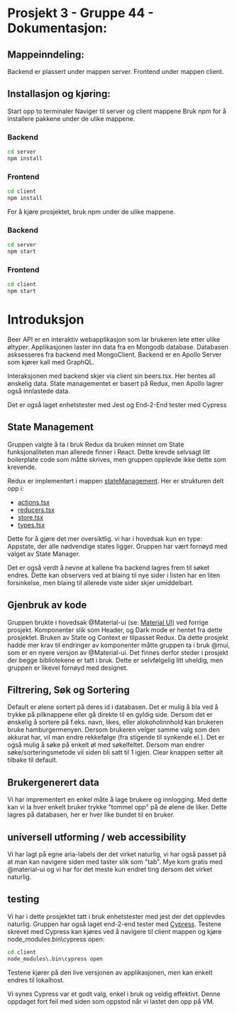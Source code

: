 # Prosjekt 3 - Gruppe 44 - Dokumentasjon:

## Mappeinndeling:
Backend er plassert under mappen server. Frontend under mappen client. 
## Installasjon og kjøring:
Start opp to terminaler
Naviger til server og client mappene
Bruk npm for å installere pakkene under de ulike mappene.
### Backend
```bash
cd server
npm install

```

### Frontend
```bash
cd client
npm install
```

For å kjøre prosjektet, bruk npm under de ulike mappene.

### Backend
```bash
cd server
npm start

```

### Frontend
```bash
cd client
npm start

```

# Introduksjon
Beer API er en interaktiv webapplikasjon som lar brukeren lete etter ulike øltyper. Applikasjonen laster inn data fra en Mongodb database. Databasen asksesseres fra backend med MongoClient. Backend er en Apollo Server som kjører kall med GraphQL. 

Interaksjonen med backend skjer via client sin beers.tsx. Her hentes all ønskelig data. State managementet er basert på Redux, men Apollo lagrer også innlastede data. 

Det er også laget enhetstester med Jest og End-2-End tester med Cypress

## State Management

Gruppen valgte å ta i bruk Redux da bruken minnet om State funksjonaliteten man allerede finner i React. Dette krevde selvsagt litt boilerplate code som måtte skrives, men gruppen opplevde ikke dette som krevende. 

Redux er implementert i mappen [stateManagement](https://gitlab.stud.idi.ntnu.no/it2810-h21/team-44/prosjekt-3/-/tree/master/client/src/stateManagement). Her er strukturen delt opp i:
- [actions.tsx](https://gitlab.stud.idi.ntnu.no/it2810-h21/team-44/prosjekt-3/-/blob/master/client/src/stateManagement/actions.tsx)
- [reducers.tsx](https://gitlab.stud.idi.ntnu.no/it2810-h21/team-44/prosjekt-3/-/blob/master/client/src/stateManagement/reducers.tsx)
- [store.tsx](https://gitlab.stud.idi.ntnu.no/it2810-h21/team-44/prosjekt-3/-/blob/master/client/src/stateManagement/store.tsx)
- [types.tsx](https://gitlab.stud.idi.ntnu.no/it2810-h21/team-44/prosjekt-3/-/blob/master/client/src/stateManagement/types.tsx)

Dette for å gjøre det mer oversiktlig. vi har i hovedsak kun en type: Appstate, der alle nødvendige states ligger. Gruppen har vært fornøyd med valget av State Manager.

Det er også verdt å nevne at kallene fra backend lagres frem til søket endres. Dette kan observers ved at blaing til nye sider i listen har en liten forsinkelse, men blaing til allerede viste sider skjer umiddelbart.

## Gjenbruk av kode

Gruppen brukte i hovedsak @Material-ui (se: [Material UI](https://mui.com/)) ved forrige prosjekt. Komponenter slik som Header, og Dark mode er hentet fra dette prosjektet. Bruken av State og Context er tilpasset Redux. Da dette prosjekt hadde mer krav til endringer av komponenter måtte gruppen ta i bruk @mui, som er en nyere versjon av @Material-ui. Det finnes derfor steder i prosjekt der begge bibliotekene er tatt i bruk. Dette er selvfølgelig litt uheldig, men gruppen er likevel fornøyd med designet. 


## Filtrering, Søk og Sortering

Default er ølene sortert på deres id i databasen. Det er mulig å bla ved å trykke på pilknappene eller gå direkte til en gyldig side. Dersom det er ønskelig å sortere på f.eks. navn, likes, eller alokoholinnhold kan brukeren bruke hamburgermenyen. Dersom brukeren velger samme valg som den akkurat har, vil man endre rekkefølge (fra stigende til synkende el.). Det er også mulig å søke på enkelt øl med søkelfeltet. Dersom man endrer søke/sorteringsmetode vil siden bli satt til 1 igjen. Clear knappen setter alt tilbake til default. 

## Brukergenerert data

Vi har imprementert en enkel måte å lage brukere og innlogging. Med dette kan vi la hver enkelt bruker trykke "tommel opp" på de ølene de liker. Dette lagres på databasen, her er hver like bundet til en bruker.

## universell utforming / web accessibility

Vi har lagt på egne aria-labels der det virket naturlig, vi har også passet på at man kan navigere siden med taster slik som "tab". Mye kom gratis med @material-ui og vi har for det meste kun endret ting dersom det virket naturlig. 

## testing

Vi har i dette prosjektet tatt i bruk enhetstester med jest der det opplevdes naturlig. Gruppen har også laget end-2-end tester med [Cypress](https://www.cypress.io/). Testene skrevet med Cypress kan kjøres ved å navigere til client mappen og kjøre node_modules\.bin\cypress open:

```bash
cd client 
node_modules\.bin\cypress open
```

Testene kjører på den live versjonen av applikasjonen, men kan enkelt endres til lokalhost.

Vi synes Cypress var et godt valg, enkel i bruk og veldig effektivt. Denne oppdaget fort feil med siden som oppstod når vi lastet den opp på VM. 

